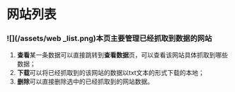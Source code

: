 # 网站列表

### ![](/assets/web _list.png)本页主要管理已经抓取到数据的网站

1. **查看**某一条数据可以直接跳转到**查看数据**页，可以查看该网站具体抓取到哪些数据；
2. **下载**可以将已经抓取到的该网站的数据以txt文本的形式下载的本地；
3. **删除**可以直接删除选中的已经抓取到的网站数据。




